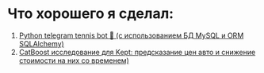# Что хорошего я сделал:
1. [Python telegram tennis bot 🎾 (с использованием БД MySQL и ORM SQLAlchemy)](https://github.com/Blausher/show/tree/main/tg_tennis_project)
2. [CatBoost исследование для Kept: предсказание цен авто и снижение стоимости на них со временем)]([https://github.com/Blausher/show/tree/main/tg_tennis_project](https://github.com/Blausher/show/tree/main/kept_task))

